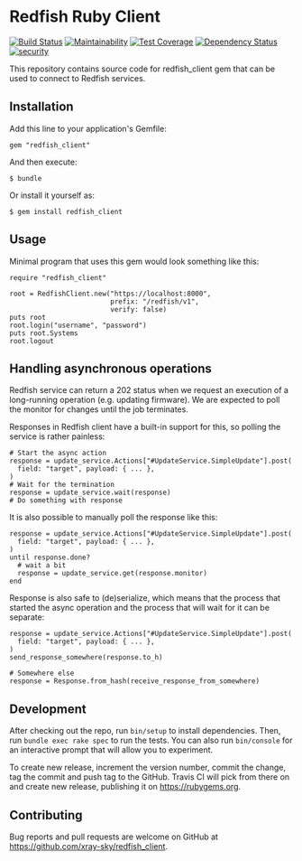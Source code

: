 # Redfish Ruby Client

[![Build Status](https://travis-ci.org/xlab-si/redfish-client-ruby.svg?branch=master)](https://travis-ci.org/xlab-si/redfish-client-ruby)
[![Maintainability](https://api.codeclimate.com/v1/badges/884ef5e8d68dff90567f/maintainability)](https://codeclimate.com/github/xlab-si/redfish-client-ruby/maintainability)
[![Test Coverage](https://api.codeclimate.com/v1/badges/884ef5e8d68dff90567f/test_coverage)](https://codeclimate.com/github/xlab-si/redfish-client-ruby/test_coverage)
[![Dependency Status](https://beta.gemnasium.com/badges/github.com/xlab-si/redfish_client.svg)](https://beta.gemnasium.com/projects/github.com/xlab-si/redfish_client)
[![security](https://hakiri.io/github/xlab-si/redfish_client/master.svg)](https://hakiri.io/github/xlab-si/redfish_client/master)


This repository contains source code for redfish_client gem that can be used
to connect to Redfish services.


## Installation

Add this line to your application's Gemfile:

    gem "redfish_client"

And then execute:

    $ bundle

Or install it yourself as:

    $ gem install redfish_client


## Usage

Minimal program that uses this gem would look something like this:

    require "redfish_client"

    root = RedfishClient.new("https://localhost:8000",
                             prefix: "/redfish/v1",
                             verify: false)
    puts root
    root.login("username", "password")
    puts root.Systems
    root.logout


## Handling asynchronous operations

Redfish service can return a 202 status when we request an execution of a
long-running operation (e.g. updating firmware). We are expected to poll the
monitor for changes until the job terminates.

Responses in Redfish client have a built-in support for this, so polling the
service is rather painless:

    # Start the async action
    response = update_service.Actions["#UpdateService.SimpleUpdate"].post(
      field: "target", payload: { ... },
    )
    # Wait for the termination
    response = update_service.wait(response)
    # Do something with response

It is also possible to manually poll the response like this:

    response = update_service.Actions["#UpdateService.SimpleUpdate"].post(
      field: "target", payload: { ... },
    )
    until response.done?
      # wait a bit
      response = update_service.get(response.monitor)
    end

Response is also safe to (de)serialize, which means that the process that
started the async operation and the process that will wait for it can be
separate:

    response = update_service.Actions["#UpdateService.SimpleUpdate"].post(
      field: "target", payload: { ... },
    )
    send_response_somewhere(response.to_h)

    # Somewhere else
    response = Response.from_hash(receive_response_from_somewhere)


## Development

After checking out the repo, run `bin/setup` to install dependencies. Then,
run `bundle exec rake spec` to run the tests. You can also run `bin/console`
for an interactive prompt that will allow you to experiment.

To create new release, increment the version number, commit the change, tag
the commit and push tag to the GitHub. Travis CI will pick from there on and
create new release, publishing it on https://rubygems.org.


## Contributing

Bug reports and pull requests are welcome on GitHub at
https://github.com/xray-sky/redfish_client.
